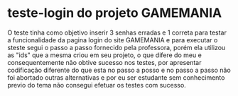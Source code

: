 # teste-login do projeto GAMEMANIA
O teste tinha como objetivo inserir 3 senhas erradas e 1 correta para testar a funcionalidade da pagina login do site GAMEMANIA e para executar o steste segui o passo a passo fornecido pela professora, porém ela utilizou as "ids" que a mesma criou em seu projeto, o que difere do meu e consequentemente não obtive sucesso nos testes, por apresentar codificação diferente do que esta no passo a posso e no passo a passo não foi abortado outras alternativas e por eu ser estudante sem conhecimento previo do tema não consegui efetuar os testes com sucesso.
